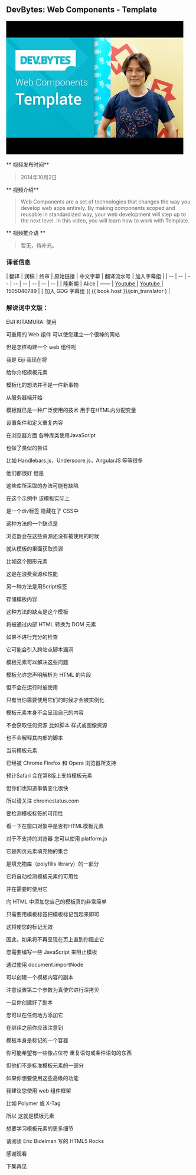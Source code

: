 ## DevBytes: Web Components - Template

![video_screenshot](images/qC5xK6H0GlQ.jpg)

** 视频发布时间**
 
> 2014年10月2日

** 视频介绍**

> Web Components are a set of technologies that changes the way you develop web apps entirely. By making components scoped and reusable in standardized way, your web development will step up to the next level. In this video, you will learn how to work with Template.

** 视频推介语 **

>  暂无，待补充。


### 译者信息

| 翻译 | 润稿 | 终审 | 原始链接 | 中文字幕 |  翻译流水号  |  加入字幕组  |
| -- | -- | -- | -- | -- |  -- | -- | -- |
| 隆斯朝 | Alice | —— | [ Youtube ]( https://www.youtube.com/watch?v=qC5xK6H0GlQ )  |  [ Youtube ]( https://www.youtube.com/watch?v=qC5xK6H0GlQ ) | 1505040789 | [ 加入 GDG 字幕组 ]( {{ book.host }}/join_translator )  |



### 解说词中文版：

EIJI KITAMURA: 使用

可重用的 Web 组件 可以使您建立一个很棒的网站

但是怎样构建一个 web 组件呢

我是 Eiji 我现在将

给你介绍模板元素

模板化的想法并不是一件新事物

从服务器端开始

模板就已是一种广泛使用的技术 用于在HTML内分配变量

设置条件和定义重复内容

在浏览器方面 各种库类使用JavaScript

也做了类似的尝试

比如 Handlebars.js，Underscore.js，AngularJS 等等很多

他们都很好  但是

这些库所采取的办法可能有缺陷

在这个示例中  该模板实际上

是一个div标签 隐藏在了 CSS中

这种方法的一个缺点是

浏览器会在这些资源还没有被使用的时候

就从模板的里面获取资源 

比如这个图形元素

这是在浪费资源和性能

另一种方法是用Script标签

存储模板内容

这种方法的缺点是这个模板

将被通过内部 HTML 转换为 DOM 元素

如果不进行充分的检查

它可能会引入跨站点脚本漏洞

模板元素可以解决这些问题

模板允许您声明解析为 HTML 的片段

但不会在运行时被使用

只有当你需要使用它们的时候才会被实例化

模板元素本身不会呈现自己的内容

不会获取任何资源 比如脚本  样式或图像资源

也不会解释其内部的脚本

当前模板元素

已经被 Chrome  Firefox 和 Opera 浏览器所支持

预计Safari 会在第8版上支持模板元素

但你们也知道事情变化很快

所以请关注 chromestatus.com

要检测模板标签的可用性

看一下在窗口对象中是否有HTML模板元素

对于不支持的浏览器  您可以使用 platform.js

它是网页元素填充物的集合

是填充物库（polyfills library）的一部分

它将自动检测模板元素的可用性

并在需要时使用它

向 HTML 中添加您自己的模板真的非常简单

只需要用模板标签把模板标记包起来即可

这将使您的标记无效

因此，如果将不再呈现在页上直到你阻止它

您需要编写一些 JavaScript 来阻止模板

通过使用 document.importNode

可以创建一个模板内容的副本

注意设置第二个参数为真使它进行深拷贝

一旦你创建好了副本

您可以在任何地方添加它

在继续之前你应该注意到

模板本身是标记的一个容器

你可能希望有一些像占位符  重复语句或条件语句的东西

但他们不是标准模板元素的一部分

如果你想要使用这些高级的功能

我建议您使用 web 组件框架

比如 Polymer 或 X-Tag

所以  这就是模板元素

想要学习模板元素的更多细节

请阅读 Eric Bidelman 写的 HTML5 Rocks

感谢观看

下集再见




